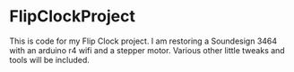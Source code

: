 # FlipClockProject
This is code for my Flip Clock project. I am restoring a Soundesign 3464 with an arduino r4 wifi and a stepper motor. Various other little tweaks and tools will be included.

